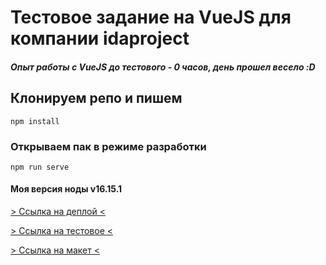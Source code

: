 # Тестовое задание на VueJS для компании idaproject

##### _Опыт работы с VueJS до тестового - 0 часов, день прошел весело :D_

## Клонируем репо и пишем

```
npm install
```

### Открываем пак в режиме разработки

```
npm run serve
```

#### Моя версия ноды v16.15.1

[> Ссылка на деплой <](https://vagoalex.github.io/idaproject-VueJS-test-task/)

[> Ссылка на тестовое <](https://idaproject.notion.site/Frontend-developer-test-9b834d020d8f406f851479791209beef)

[> Ссылка на макет <](https://www.figma.com/file/kIuVw6nSk218pi9iE98iq5/Junior-frontend-developer-test?node-id=0%3A1)
